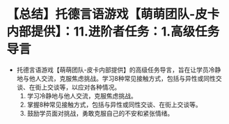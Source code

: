 # 【总结】托德言语游戏【萌萌团队-皮卡内部提供】：11.进阶者任务：1.高级任务导言

-   托德言语游戏【萌萌团队-皮卡内部提供】的高级任务导言，旨在让学员冷静地与他人交流，克服焦虑挑战。学习8种常见接触方式，包括与异性或同性交谈、在街上交谈等，以应对各种情况。
    1.  学习冷静地与他人交流，克服焦虑挑战。
    2.  掌握8种常见接触方式，包括与异性或同性交谈、在街上交谈等。
    3.  鼓励学员面对挑战，勇敢克服自己的不安和紧张情绪。